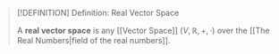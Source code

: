 >[!DEFINITION] Definition: Real Vector Space
>
>A **real vector space** is any [[Vector Space]] $(V,\mathbb{R},+,\cdot)$ over the [[The Real Numbers|field of the real numbers]].
>